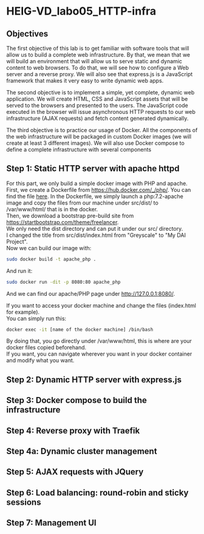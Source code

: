 # HEIG-VD_labo05_HTTP-infra
## Objectives
The first objective of this lab is to get familiar with software tools that will allow us to build a complete web infrastructure. By that, we mean that we will build an environment that will allow us to serve static and dynamic content to web browsers. To do that, we will see how to configure a Web server and a reverse proxy. We will also see that express.js is a JavaScript framework that makes it very easy to write dynamic web apps.

The second objective is to implement a simple, yet complete, dynamic web application. We will create HTML, CSS and JavaScript assets that will be served to the browsers and presented to the users. The JavaScript code executed in the browser will issue asynchronous HTTP requests to our web infrastructure (AJAX requests) and fetch content generated dynamically.

The third objective is to practice our usage of Docker. All the components of the web infrastructure will be packaged in custom Docker images (we will create at least 3 different images). We will also use Docker compose to define a complete infrastructure with several components

## Step 1: Static HTTP server with apache httpd

For this part, we only build a simple docker image with PHP and apache.
First, we create a Dockerfile from https://hub.docker.com/_/php/. You can find the file [here](https://github.com/Fl4gu1z0wsky/HEIG-VD_labo05_HTTP-infra/tree/main/step1/apache-php-image).
In the Dockerfile, we simply launch a php:7.2-apache image and copy the files from our machine under src/dist/ to /var/www/html/ that is in the docker.    
Then, we download a bootstrap pre-build site from https://startbootstrap.com/theme/freelancer.     
We only need the dist directory and can put it under our src/ directory.  
I changed the title from src/dist/index.html from "Greyscale" to "My DAI Project".      
Now we can build our image with:
```sh
sudo docker build -t apache_php .
```
And run it:
```sh
sudo docker run -dit -p 8080:80 apache_php
```
And we can find our apache/PHP page under http://127.0.0.1:8080/.   
     
If you want to access your docker machine and change the files (index.html for example).    
You can simply run this:
```sh
docker exec -it [name of the docker machine] /bin/bash
```
By doing that, you go directly under /var/www/html, this is where are your docker files copied beforehand.   
If you want, you can navigate wherever you want in your docker container and modify what you want.    

## Step 2: Dynamic HTTP server with express.js
## Step 3: Docker compose to build the infrastructure
## Step 4: Reverse proxy with Traefik
## Step 4a: Dynamic cluster management
## Step 5: AJAX requests with JQuery
## Step 6: Load balancing: round-robin and sticky sessions
## Step 7: Management UI
